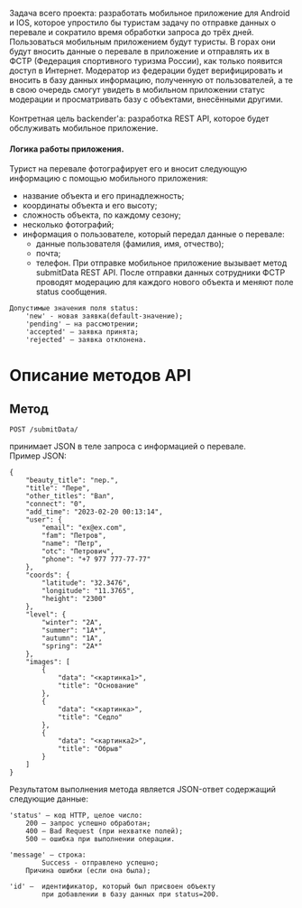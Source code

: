 Задача всего проекта: разработать мобильное приложение для Android и IOS, которое упростило бы туристам задачу по отправке данных о перевале и сократило время обработки запроса до трёх дней.
Пользоваться мобильным приложением будут туристы. В горах они будут вносить данные о перевале в приложение и отправлять их в ФСТР (Федерация спортивного туризма России), как только появится доступ в Интернет.
Модератор из федерации будет верифицировать и вносить в базу данных информацию, полученную от пользователей, а те в свою очередь смогут увидеть в мобильном приложении статус модерации и просматривать базу с объектами, внесёнными другими.
<br><br>
Контретная цель backender'а: разработка REST API, которое будет обслуживать мобильное приложение.
#### Логика работы приложения.
Турист на перевале фотографирует его и вносит следующую информацию с помощью мобильного приложения:
- название объекта и его принадлежность;
- координаты объекта и его высоту;
- сложность объекта, по каждому сезону;
- несколько фотографий;
- информация о пользователе, который передал данные о перевале:
  - данные пользователя (фамилия, имя, отчество);
  - почта;
  - телефон.
При отправке мобильное приложение вызывает метод submitData REST API.
После отправки данных сотрудники ФСТР проводят модерацию для каждого нового объекта и меняют поле status сообщения.
```
Допустимые значения поля status:
	'new' - новая заявка(default-значение);
	'pending' — на рассмотрении;
	'accepted' — заявка принята;
	'rejected' — заявка отклонена.
```
<h1>Описание методов API</h1>
<h2>Метод</h2>

```
POST /submitData/
```
принимает JSON в теле запроса с информацией о перевале. <br> 
Пример JSON:
```
{
    "beauty_title": "пер.",
    "title": "Пере",
    "other_titles": "Вал",
    "connect": "0",
    "add_time": "2023-02-20 00:13:14",
    "user": {
        "email": "ex@ex.com",
        "fam": "Петров",
        "name": "Петр",
        "otc": "Петрович",
        "phone": "+7 977 777-77-77"
    },
    "coords": {
        "latitude": "32.3476",
        "longitude": "11.3765",
        "height": "2300"
    },
    "level": {
        "winter": "2А",
        "summer": "1А*",
        "autumn": "1А",
        "spring": "2A*"
    },
    "images": [
        {
            "data": "<картинка1>",
            "title": "Основание"
        },
        {
            "data": "<картинка>",
            "title": "Седло"
        },
        {
            "data": "<картинка2>",
            "title": "Обрыв"
        }
    ]
}
```
Результатом выполнения метода является JSON-ответ содержащий следующие данные:
```
'status' — код HTTP, целое число:
    200 — запрос успешно обработан;
    400 — Bad Request (при нехватке полей);    
    500 — ошибка при выполнении операции.	
	
'message' — строка:
        Success - отправлено успешно;
	Причина ошибки (если она была);
	
'id' —  идентификатор, который был присвоен объекту 
        при добавлении в базу данных при status=200.
```
